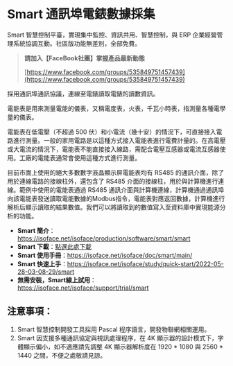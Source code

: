# Smart 通訊埠電錶數據採集


Smart 智慧控制平臺，實現集中監控、資訊共用、智慧控制，與 ERP 企業經營管理系統協調互動。社區版功能無差別，全部免費。

> **請加入【FaceBook社團】掌握產品最新動態**
>
> [https://www.facebook.com/groups/535849751457439](https://www.facebook.com/groups/535849751457439)

採用通訊埠通訊協議，連線至電錶讀取電錶的讀數資訊。

電能表是用來測量電能的儀表，又稱電度表，火表，千瓦小時表，指測量各種電學量的儀表。

電能表在低電壓（不超過 500 伏）和小電流（幾十安）的情況下，可直接接入電路進行測量。一般的家用電路是以這種方式接入電能表進行電費計量的。在高電壓或大電流的情況下，電能表不能直接接入線路，需配合電壓互感器或電流互感器使用。工廠的電能表通常會使用這種方式進行測量。

目前市面上使用的絕大多數數字液晶顯示屏電能表均有 RS485 的通訊介面，除了用於連線電路的接線柱外，還包含了 RS485 介面的接線柱，用於與計算機進行連線。範例中使用的電能表通過 RS485 通訊介面與計算機連線，計算機通過通訊埠向該電能表發送讀取電能數據的Modbus指令，電能表對應返回數據，計算機進行解析后顯示讀取的結果數值。我們可以將讀取到的數值寫入至資料庫中實現能源分析的功能。

* **Smart 簡介**：https://isoface.net/isoface/production/software/smart/smart
* **Smart 下載**：[點選此處下載](https://github.com/isoface-iot/Smart/releases/latest)
* **Smart 使用手冊**：https://isoface.net/isoface/doc/smart/main/
* **Smart 快速上手**：https://isoface.net/isoface/study/quick-start/2022-05-28-03-08-29/smart
* **無需安裝，Smart線上試用**：https://isoface.net/isoface/support/trial/smart

## 注意事項：
1. Smart 智慧控制開發工具採用 Pascal 程序語言，開發物聯網相關運用。
2. Smart 因支援多種通訊協定與視訊處理程序，在 4K 顯示器的設計模式下，字體顯示偏小，如不適應請先調整 4K 顯示器解析度在 1920 * 1080 與 2560 * 1440 之間，不便之處敬請見諒。